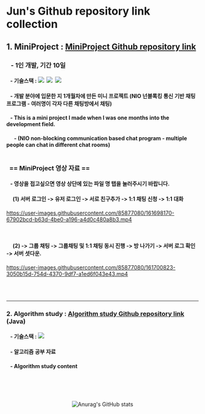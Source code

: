 # Jun's Github repository link collection
## 1. MiniProject : [MiniProject Github repository link](https://github.com/tjdtls690/miniProject.git) 
### &nbsp;&nbsp;&nbsp;- 1인 개발, 기간 10일
####  &nbsp;&nbsp;&nbsp;- 기술스택 : <img src="https://img.shields.io/badge/java-007396?style=for-the-badge&logo=java&logoColor=white">&nbsp;&nbsp;<img src="https://img.shields.io/badge/javafx-00599C?style=for-the-badge&logo=java&logoColor=white">&nbsp;&nbsp;<img src="https://img.shields.io/badge/oracle-F80000?style=for-the-badge&logo=oracle&logoColor=white">
#### &nbsp;&nbsp;&nbsp;- 개발 분야에 입문한 지 1개월차에 만든 미니 프로젝트 (NIO 넌블록킹 통신 기반 채팅프로그램 - 여러명이 각자 다른 채팅방에서 채팅)
#### &nbsp;&nbsp;&nbsp;- This is a mini project I made when I was one months into the development field. 
#### &nbsp;&nbsp;&nbsp;&nbsp;&nbsp;&nbsp;- (NIO non-blocking communication based chat program - multiple people can chat in different chat rooms)<br/><br/>
### &nbsp;&nbsp;== MiniProject 영상 자료 ==
#### &nbsp;&nbsp;&nbsp;- 영상을 접고싶으면 영상 상단에 있는 파일 명 탭을 눌러주시기 바랍니다.
#### &nbsp;&nbsp;&nbsp;&nbsp;&nbsp;(1) 서버 로그인 -> 유저 로그인 -> 서로 친구추가 -> 1:1 채팅 신청 -> 1:1 대화
https://user-images.githubusercontent.com/85877080/161698170-67902bcd-b63d-4be0-a196-a4d0c480a8b3.mp4

<br/>

#### &nbsp;&nbsp;&nbsp;&nbsp;&nbsp;(2) -> 그룹 채팅 -> 그룹채팅 및 1:1 채팅 동시 진행 -> 방 나가기 -> 서버 로그 확인 -> 서버 셧다운.
https://user-images.githubusercontent.com/85877080/161700823-3050b15d-754d-4370-9df7-a1ed6f043e43.mp4

<br/><br/><hr/>

### 2. Algorithm study : [Algorithm study Github repository link](https://github.com/tjdtls690/algorithm_study.git) (Java)
#### &nbsp;&nbsp;&nbsp;- 기술스택 : <img src="https://img.shields.io/badge/java-007396?style=for-the-badge&logo=java&logoColor=white">
#### &nbsp;&nbsp;&nbsp;- 알고리즘 공부 자료
#### &nbsp;&nbsp;&nbsp;- Algorithm study content
<br/><br/><br/>
<div align="center">
  
![Anurag's GitHub stats](https://github-readme-stats.vercel.app/api?username=tjdtls690&show_icons=true&theme=tokyonight)
  
</div>

